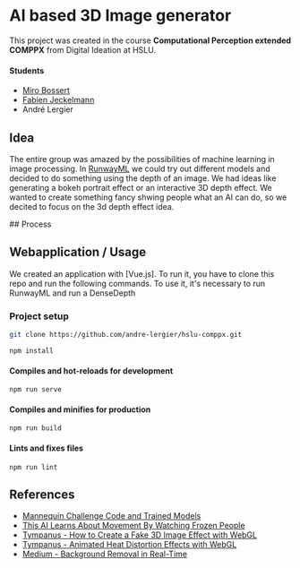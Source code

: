 # AI based 3D Image generator
This project was created in the course **Computational Perception extended COMPPX** from Digital Ideation at HSLU.

#### Students
* [Miro Bossert](https://github.com/mirobossert)
* [Fabien Jeckelmann](https://github.com/fabjeck)
* André Lergier

## Idea 
The entire group was amazed by the possibilities of machine learning in image processing. In [RunwayML](https://runwayml.com/) we could try out different models and decided to do something using the depth of an image. We had ideas like generating a bokeh portrait effect or an interactive 3D depth effect. 
We wanted to create something fancy shwing people what an AI can do, so we decited to focus on the 3d depth effect idea.

## Process


## Webapplication / Usage
We created an application with [Vue.js]. To run it, you have to clone this repo and run the following commands.
To use it, it's necessary to run RunwayML and run a DenseDepth

### Project setup
```sh
git clone https://github.com/andre-lergier/hslu-comppx.git
```
```
npm install
```

#### Compiles and hot-reloads for development
```
npm run serve
```

#### Compiles and minifies for production
```
npm run build
```

#### Lints and fixes files
```
npm run lint
```

## References
* [Mannequin Challenge Code and Trained Models](https://github.com/google/mannequinchallenge)
* [This AI Learns About Movement By Watching Frozen People](https://www.youtube.com/watch?v=prMk6Znm4Bc)
* [Tympanus - How to Create a Fake 3D Image Effect with WebGL](https://tympanus.net/codrops/2019/02/20/how-to-create-a-fake-3d-image-effect-with-webgl/)
* [Tympanus - Animated Heat Distortion Effects with WebGL](https://tympanus.net/codrops/2016/05/03/animated-heat-distortion-effects-webgl/)
* [Medium - Background Removal in Real-Time](https://medium.com/@jmlbeaujour/real-time-matting-of-webcam-video-on-the-browser-part-1-2c71a330ed08#7a95)
